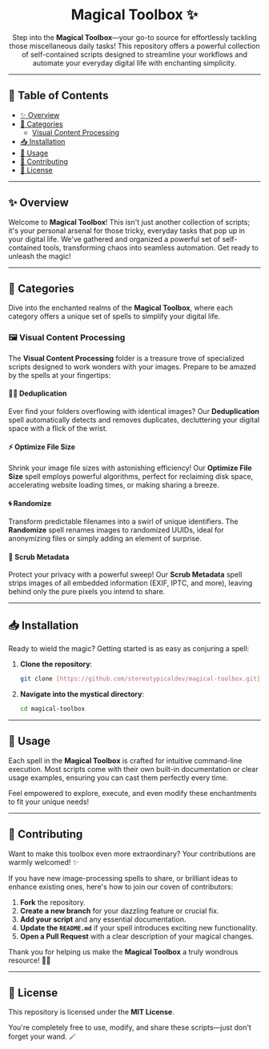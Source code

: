 <h1 align="center">
  Magical Toolbox ✨
</h1>

<p align="center">
  Step into the <strong>Magical Toolbox</strong>—your go-to source for effortlessly tackling those miscellaneous daily tasks! This repository offers a powerful collection of self-contained scripts designed to streamline your workflows and automate your everyday digital life with enchanting simplicity.
</p>

---

## 📜 Table of Contents

- [✨ Overview](#-overview)
- [📁 Categories](#-categories)
  - [Visual Content Processing](#-visual-content-processing)
- [📥 Installation](#-installation)
- [🚀 Usage](#-usage)
- [💬 Contributing](#-contributing)
- [👀 License](#-license)

---

## ✨ Overview

Welcome to **Magical Toolbox**! This isn't just another collection of scripts; it's your personal arsenal for those tricky, everyday tasks that pop up in your digital life. We've gathered and organized a powerful set of self-contained tools, transforming chaos into seamless automation. Get ready to unleash the magic!

---

## 📁 Categories

Dive into the enchanted realms of the **Magical Toolbox**, where each category offers a unique set of spells to simplify your digital life.

### 🖼️ Visual Content Processing

The **Visual Content Processing** folder is a treasure trove of specialized scripts designed to work wonders with your images. Prepare to be amazed by the spells at your fingertips:

#### 🧙‍♂️ Deduplication

Ever find your folders overflowing with identical images? Our **Deduplication** spell automatically detects and removes duplicates, decluttering your digital space with a flick of the wrist.

#### ⚡ Optimize File Size

Shrink your image file sizes with astonishing efficiency! Our **Optimize File Size** spell employs powerful algorithms, perfect for reclaiming disk space, accelerating website loading times, or making sharing a breeze.

#### 🌀 Randomize

Transform predictable filenames into a swirl of unique identifiers. The **Randomize** spell renames images to randomized UUIDs, ideal for anonymizing files or simply adding an element of surprise.

#### 🧹 Scrub Metadata

Protect your privacy with a powerful sweep! Our **Scrub Metadata** spell strips images of all embedded information (EXIF, IPTC, and more), leaving behind only the pure pixels you intend to share.

---

## 📥 Installation

Ready to wield the magic? Getting started is as easy as conjuring a spell:

1.  **Clone the repository**:

    ```bash
    git clone [https://github.com/stereotypicaldev/magical-toolbox.git](https://github.com/stereotypicaldev/magical-toolbox.git)
    ```

2.  **Navigate into the mystical directory**:

    ```bash
    cd magical-toolbox
    ```

---

## 🚀 Usage

Each spell in the **Magical Toolbox** is crafted for intuitive command-line execution. Most scripts come with their own built-in documentation or clear usage examples, ensuring you can cast them perfectly every time.

Feel empowered to explore, execute, and even modify these enchantments to fit your unique needs!

---

## 💬 Contributing

Want to make this toolbox even more extraordinary? Your contributions are warmly welcomed! ✨

If you have new image-processing spells to share, or brilliant ideas to enhance existing ones, here's how to join our coven of contributors:

1.  **Fork** the repository.
2.  **Create a new branch** for your dazzling feature or crucial fix.
3.  **Add your script** and any essential documentation.
4.  **Update the `README.md`** if your spell introduces exciting new functionality.
5.  **Open a Pull Request** with a clear description of your magical changes.

Thank you for helping us make the **Magical Toolbox** a truly wondrous resource! 🧙‍♀️

---

## 👀 License

This repository is licensed under the **MIT License**.

You're completely free to use, modify, and share these scripts—just don't forget your wand. 🪄
